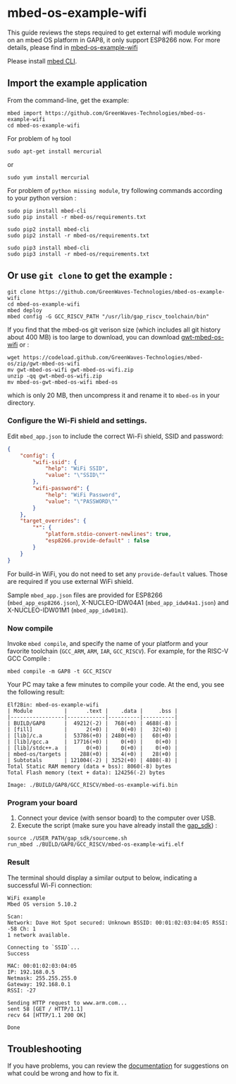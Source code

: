 # mbed-os-example-wifi #

This guide reviews the steps required to get external wifi module working on an mbed OS platform in GAP8, it only support ESP8266 now. For more details, please find in [mbed-os-example-wifi](https://github.com/ARMmbed/mbed-os-example-wifi)

Please install [mbed CLI](https://github.com/ARMmbed/mbed-cli#installing-mbed-cli).

## Import the example application

From the command-line, get the example:

```
mbed import https://github.com/GreenWaves-Technologies/mbed-os-example-wifi
cd mbed-os-example-wifi
```

For problem of `hg` tool
```
sudo apt-get install mercurial
```
or
```
sudo yum install mercurial
```

For problem of `python missing module`, try following commands according to your python version :
```
sudo pip install mbed-cli
sudo pip install -r mbed-os/requirements.txt

sudo pip2 install mbed-cli
sudo pip2 install -r mbed-os/requirements.txt

sudo pip3 install mbed-cli
sudo pip3 install -r mbed-os/requirements.txt
```

## Or use `git clone` to get the example :
```
git clone https://github.com/GreenWaves-Technologies/mbed-os-example-wifi
cd mbed-os-example-wifi
mbed deploy
mbed config -G GCC_RISCV_PATH "/usr/lib/gap_riscv_toolchain/bin"
```

If you find that the mbed-os git verison size (which includes all git history about 400 MB) is too large to download,
you can download [gwt-mbed-os-wifi](https://github.com/GreenWaves-Technologies/mbed-os/releases/tag/gwt-mbed-os-wifi) or :

```
wget https://codeload.github.com/GreenWaves-Technologies/mbed-os/zip/gwt-mbed-os-wifi
mv gwt-mbed-os-wifi gwt-mbed-os-wifi.zip
unzip -qq gwt-mbed-os-wifi.zip
mv mbed-os-gwt-mbed-os-wifi mbed-os
```
which is only 20 MB, then uncompress it and rename it to `mbed-os` in your directory.

### Configure the Wi-Fi shield and settings.

   Edit ```mbed_app.json``` to include the correct Wi-Fi shield, SSID and password:

```json
{
    "config": {
        "wifi-ssid": {
            "help": "WiFi SSID",
            "value": "\"SSID\""
        },
        "wifi-password": {
            "help": "WiFi Password",
            "value": "\"PASSWORD\""
        }
    },
    "target_overrides": {
        "*": {
            "platform.stdio-convert-newlines": true,
            "esp8266.provide-default" : false
        }
    }
}
```

   For build-in WiFi, you do not need to set any `provide-default` values. Those are required
   if you use external WiFi shield.

   Sample ```mbed_app.json``` files are provided for ESP8266 (```mbed_app_esp8266.json```), X-NUCLEO-IDW04A1 (```mbed_app_idw04a1.json```) and X-NUCLEO-IDW01M1 (```mbed_app_idw01m1```).

### Now compile

Invoke `mbed compile`, and specify the name of your platform and your favorite toolchain (`GCC_ARM`, `ARM`, `IAR`, `GCC_RISCV`). For example, for the RISC-V GCC Compile :

```
mbed compile -m GAP8 -t GCC_RISCV
```

Your PC may take a few minutes to compile your code. At the end, you see the following result:

```
Elf2Bin: mbed-os-example-wifi
| Module          |      .text |    .data |     .bss |
|-----------------|------------|----------|----------|
| BUILD/GAP8      |  49212(-2) |  768(+0) | 4688(-8) |
| [fill]          |      2(+0) |    0(+0) |   32(+0) |
| [lib]/c.a       |  53786(+0) | 2480(+0) |   60(+0) |
| [lib]/gcc.a     |  17716(+0) |    0(+0) |    0(+0) |
| [lib]/stdc++.a  |      0(+0) |    0(+0) |    0(+0) |
| mbed-os/targets |    288(+0) |    4(+0) |   28(+0) |
| Subtotals       | 121004(-2) | 3252(+0) | 4808(-8) |
Total Static RAM memory (data + bss): 8060(-8) bytes
Total Flash memory (text + data): 124256(-2) bytes

Image: ./BUILD/GAP8/GCC_RISCV/mbed-os-example-wifi.bin
```

### Program your board

1. Connect your device (with sensor board) to the computer over USB.
1. Execute the script (make sure you have already install the [gap_sdk](https://github.com/GreenWaves-Technologies/gap_sdk)) :

```
source ./USER_PATH/gap_sdk/sourceme.sh
run_mbed ./BUILD/GAP8/GCC_RISCV/mbed-os-example-wifi.elf
```

### Result
The terminal should display a similar output to below, indicating a successful Wi-Fi connection:
```
WiFi example
Mbed OS version 5.10.2

Scan:
Network: Dave Hot Spot secured: Unknown BSSID: 00:01:02:03:04:05 RSSI: -58 Ch: 1
1 network available.

Connecting to `SSID`...
Success

MAC: 00:01:02:03:04:05
IP: 192.168.0.5
Netmask: 255.255.255.0
Gateway: 192.168.0.1
RSSI: -27

Sending HTTP request to www.arm.com...
sent 58 [GET / HTTP/1.1]
recv 64 [HTTP/1.1 200 OK]

Done
```

## Troubleshooting

If you have problems, you can review the [documentation](https://os.mbed.com/docs/latest/tutorials/debugging.html) for suggestions on what could be wrong and how to fix it.